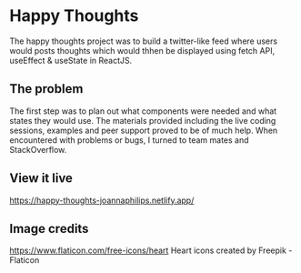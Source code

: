 # Happy Thoughts

The happy thoughts project was to build a twitter-like feed where users would posts thoughts which would thhen be displayed using fetch API, useEffect & useState in ReactJS. 

## The problem

The first step was to plan out what components were needed and what states they would use. The materials provided including the live coding sessions, examples and peer support proved to be of much help. When encountered with problems or bugs, I turned to team mates and StackOverflow.

## View it live

https://happy-thoughts-joannaphilips.netlify.app/

## Image credits
https://www.flaticon.com/free-icons/heart Heart icons created by Freepik - Flaticon
